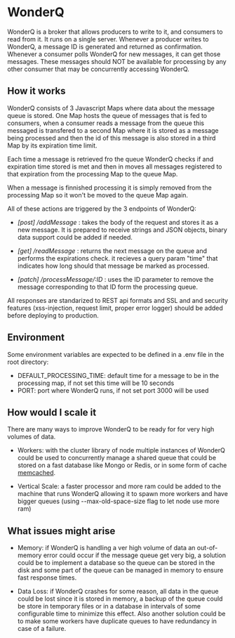# WonderQ
WonderQ is a broker that allows producers to write to it, and consumers to read from it. It runs on a single server. Whenever a producer writes to WonderQ, a message ID is generated and returned as confirmation. Whenever a consumer polls WonderQ for new messages, it can get those messages. These messages should NOT be available for processing by any other consumer that may be concurrently accessing WonderQ.

## How it works
WonderQ consists of 3 Javascript Maps where data about the message queue is stored. One Map hosts the queue of messages that is fed to consumers, when a consumer reads a message from the queue this messaged is transfered to a second Map where it is stored as a message being processed and then the id of this message is also stored in a third Map by its expiration time limit.

Each time a message is retrieved fro the queue WonderQ checks if and expiration time stored is met and then in moves all messages registered to that expiration from the processing Map to the queue Map.

When a message is finnished processing it is simply removed from the processing Map so it won't be moved to the queue Map again.

All of these actions are triggered by the 3 endpoints of WonderQ:

- *[post] /addMessage* : takes the body of the request and stores it as a new message. It is prepared to receive strings and JSON objects, binary data support could be added if needed.

- *[get] /readMessage* : returns the next message on the queue and performs the expirations check. it recieves a query param "time" that indicates how long should that message be marked as processed.

- *[patch] /processMessage/:ID* : uses the ID parameter to remove the message corresponding to that ID form the processing queue.

All responses are standarized to REST api formats and SSL and and security features (xss-injection, request limit, proper error logger) should be added before deploying to production.

## Environment
Some environment variables are expected to be defined in a .env file in the root directory:

- DEFAULT_PROCESSING_TIME: default time for a message to be in the processing map, if not set this time will be 10 seconds
- PORT: port where WonderQ runs, if not set port 3000 will be used


## How would I scale it
There are many ways to improve WonderQ to be ready for for very high volumes of data.

- Workers: with the cluster library of node multiple instances of WonderQ could be used to concurrently manage a shared queue that could be stored on a fast database like Mongo or Redis, or in some form of cache [memcached](http://memcached.org/).

- Vertical Scale: a faster processor and more ram could be added to the machine that runs WonderQ allowing it to spawn more workers and have bigger queues (using --max-old-space-size flag to let node use more ram)

## What issues might arise

- Memory: if WonderQ is handling a ver high volume of data an out-of-memory error could occur if the message queue get very big, a solution could be to implement a database so the queue can be stored in the disk and some part of the queue can be managed in memory to ensure fast response times.

- Data Loss: if WonderQ crashes for some reason, all data in the queue could be lost since it is stored in memory, a backup of the queue could be store in temporary files or in a database in intervals of some configurable time to minimize this effect. Also another solution could be to make some workers have duplicate queues to have redundancy in case of a failure.